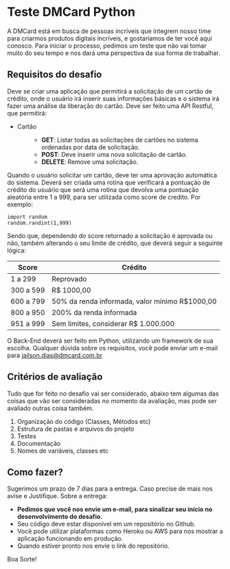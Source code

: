 # Teste DMCard Python

A DMCard está em busca de pessoas incríveis que integrem nosso time para
criarmos produtos digitais incríveis, e gostaríamos de ter você aqui conosco.
Para iniciar o processo, pedimos um teste que não vai tomar muito do seu tempo e
nos dará uma perspectiva da sua forma de trabalhar.

## Requisitos do desafio

Deve se criar uma aplicação que permitirá a solicitação de um cartão de crédito,
onde o usuário irá inserir suas informações básicas e o sistema irá fazer uma
análise da liberação do cartão.
Deve ser feito uma API Restful, que permitirá:

- Cartão
<ul style="padding-left: 5rem">
    <li style="list-style-type: circle"><span style="font-weight: bold">GET</span>: Listar todas as solicitações de cartões no sistema ordenadas por data
de solicitação.</li>

<li style="list-style-type: circle"><span style="font-weight: bold">POST</span>: Deve inserir uma nova solicitação de cartão.</li>

<li style="list-style-type: circle"><span style="font-weight: bold">DELETE</span>: Remove uma solicitação.</li>
</ul>

Quando o usuário solicitar um cartão, deve ter uma aprovação automática do
sistema.
Deverá ser criada uma rotina que verificará a pontuação de crédito do usuário que
será uma rotina que devolva uma pontuação aleatória entre 1 a 999, para ser
utilizada como score de credito.
Por exemplo:

```code
import random
random.randint(1,999)
```

Sendo que, dependendo do score retornado a solicitação é aprovada ou não,
também alterando o seu limite de crédito, que deverá seguir a seguinte lógica:

| Score     | Crédito                                        |
| --------- | ---------------------------------------------- |
| 1 a 299   | Reprovado                                      |
| 300 a 599 | R$ 1000,00                                     |
| 600 a 799 | 50% da renda informada, valor mínimo R$1000,00 |
| 800 a 950 | 200% da renda informada                        |
| 951 a 999 | Sem limites, considerar R$ 1.000.000           |

O Back-End deverá ser feito em Python, utilizando um framework de sua escolha.
Qualquer dúvida sobre os requisitos, você pode enviar um e-mail
para jailson.dias@dmcard.com.br

## Critérios de avaliação

Tudo que for feito no desafio vai ser considerado, abaixo tem algumas das coisas
que vão ser consideradas no momento da avaliação, mas pode ser avaliado outras
coisa também.

<ol>
    <li>Organização do código (Classes, Métodos etc)</li>

<li>Estrutura de pastas e arquivos do projeto</li>

<li>Testes</li>

<li>Documentação</li>

<li>Nomes de variáveis, classes etc</li>
</ol>

## Como fazer?

Sugerimos um prazo de 7 dias para a entrega. Caso precise de mais nos avise e
Justifique.
Sobre a entrega:

<ul>
    <li style="font-weight: bold">Pedimos que você nos envie um e-mail, para sinalizar seu início no
desenvolvimento do desafio.</li>

<li>Seu código deve estar disponível em um repositório no Github.</li>

<li>Você pode utilizar plataformas como Heroku ou AWS para nos mostrar a
aplicação funcionando em produção.</li>

<li>Quando estiver pronto nos envie o link do repositório.</li>
</ul>

Boa Sorte!
